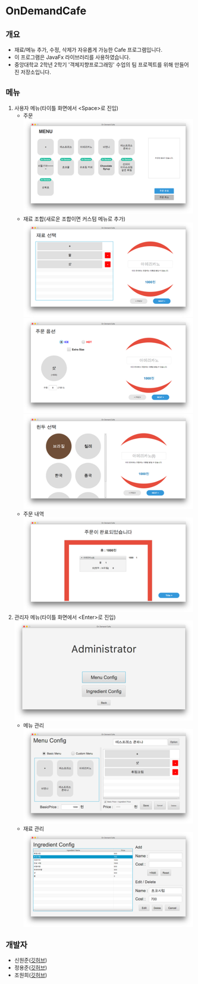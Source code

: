 # OnDemandCafe
## 개요
- 재료/메뉴 추가, 수정, 삭제가 자유롭게 가능한 Cafe 프로그램입니다.
- 이 프로그램은 JavaFx 라이브러리를 사용하였습니다.
- 중앙대학교 2학년 2학기 '객체지향프로그래밍' 수업의 팀 프로젝트를 위해 만들어진 저장소입니다.

## 메뉴
1. 사용자 메뉴(타이틀 화면에서 &lt;Space&gt;로 진입)
    - 주문
        ![Menu.png](Menu.png)
    - 재료 조합(새로운 조합이면 커스텀 메뉴로 추가)
        ![Base.png](Base.png)
        ![Extra.png](Extra.png)
        ![Coffee.png](Coffee.png)
    - 주문 내역
        ![Order.png](Order.png)
2. 관리자 메뉴(타이틀 화면에서 &lt;Enter&gt;로 진입)
    ![Admin.png](Admin.png)
    - 메뉴 관리
        ![Admin_menu.png](Admin_menu.png)
    - 재료 관리
        ![Admin_ingredient.png](Admin_ingredient.png)

## 개발자
- 신원준([깃허브](https://github.com/identity16))
- 정용준([깃허브](https://github.com/dkile))
- 조원희([깃허브](https://github.com/cjdthsus2gh))
